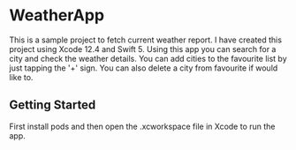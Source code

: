 # WeatherApp
This is a sample project to fetch current weather report. I have created this project using Xcode 12.4 and Swift 5. Using this app you can search for a city and check the weather details. You can add cities to the favourite list by just tapping the '+' sign. You can also delete a city from favourite if would like to.

## Getting Started

First install pods and then open the .xcworkspace file in Xcode to run the app.
